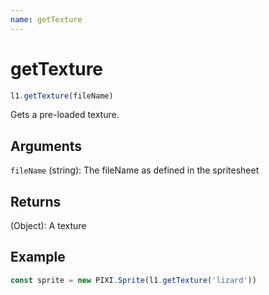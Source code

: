 ```yaml
---
name: getTexture
---
```


# getTexture

```js
l1.getTexture(fileName)
```

Gets a pre-loaded texture. 

## Arguments

`fileName` (string): The fileName as defined in the spritesheet

## Returns

(Object): A texture

## Example

```js
const sprite = new PIXI.Sprite(l1.getTexture('lizard'))
```
